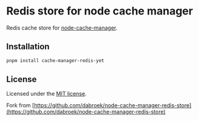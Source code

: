 # Redis store for node cache manager

Redis cache store for [node-cache-manager](https://github.com/BryanDonovan/node-cache-manager).

## Installation

```sh
pnpm install cache-manager-redis-yet
```

## License

Licensed under the [MIT license](./LICENSE).

Fork from [https://github.com/dabroek/node-cache-manager-redis-store](https://github.com/dabroek/node-cache-manager-redis-store)
